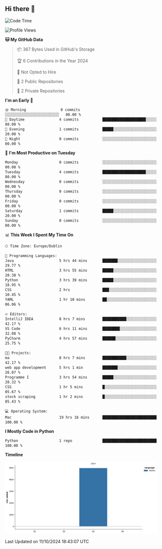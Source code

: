 ## Hi there 👋

<!--START_SECTION:waka-->
![Code Time](http://img.shields.io/badge/Code%20Time-55%20hrs%2032%20mins-blue)

![Profile Views](http://img.shields.io/badge/Profile%20Views-27-blue)

**🐱 My GitHub Data** 

> 📦 367 Bytes Used in GitHub's Storage 
 > 
> 🏆 6 Contributions in the Year 2024
 > 
> 🚫 Not Opted to Hire
 > 
> 📜 2 Public Repositories 
 > 
> 🔑 2 Private Repositories 
 > 
**I'm an Early 🐤** 

```text
🌞 Morning                0 commits           ░░░░░░░░░░░░░░░░░░░░░░░░░   00.00 % 
🌆 Daytime                4 commits           ████████████████████░░░░░   80.00 % 
🌃 Evening                1 commits           █████░░░░░░░░░░░░░░░░░░░░   20.00 % 
🌙 Night                  0 commits           ░░░░░░░░░░░░░░░░░░░░░░░░░   00.00 % 
```
📅 **I'm Most Productive on Tuesday** 

```text
Monday                   0 commits           ░░░░░░░░░░░░░░░░░░░░░░░░░   00.00 % 
Tuesday                  4 commits           ████████████████████░░░░░   80.00 % 
Wednesday                0 commits           ░░░░░░░░░░░░░░░░░░░░░░░░░   00.00 % 
Thursday                 0 commits           ░░░░░░░░░░░░░░░░░░░░░░░░░   00.00 % 
Friday                   0 commits           ░░░░░░░░░░░░░░░░░░░░░░░░░   00.00 % 
Saturday                 1 commits           █████░░░░░░░░░░░░░░░░░░░░   20.00 % 
Sunday                   0 commits           ░░░░░░░░░░░░░░░░░░░░░░░░░   00.00 % 
```


📊 **This Week I Spent My Time On** 

```text
🕑︎ Time Zone: Europe/Dublin

💬 Programming Languages: 
Java                     5 hrs 44 mins       ███████░░░░░░░░░░░░░░░░░░   29.77 % 
HTML                     3 hrs 55 mins       █████░░░░░░░░░░░░░░░░░░░░   20.38 % 
Python                   3 hrs 39 mins       █████░░░░░░░░░░░░░░░░░░░░   18.95 % 
CSS                      2 hrs               ███░░░░░░░░░░░░░░░░░░░░░░   10.45 % 
YAML                     1 hr 10 mins        ██░░░░░░░░░░░░░░░░░░░░░░░   06.06 % 

🔥 Editors: 
IntelliJ IDEA            8 hrs 7 mins        ███████████░░░░░░░░░░░░░░   42.17 % 
VS Code                  6 hrs 11 mins       ████████░░░░░░░░░░░░░░░░░   32.08 % 
PyCharm                  4 hrs 57 mins       ██████░░░░░░░░░░░░░░░░░░░   25.75 % 

🐱‍💻 Projects: 
ma                       8 hrs 7 mins        ███████████░░░░░░░░░░░░░░   42.17 % 
web app development      5 hrs 1 min         ███████░░░░░░░░░░░░░░░░░░   26.07 % 
Programme I              3 hrs 54 mins       █████░░░░░░░░░░░░░░░░░░░░   20.32 % 
CSS                      1 hr 5 mins         █░░░░░░░░░░░░░░░░░░░░░░░░   05.67 % 
stock scraping           1 hr 2 mins         █░░░░░░░░░░░░░░░░░░░░░░░░   05.43 % 

💻 Operating System: 
Mac                      19 hrs 16 mins      █████████████████████████   100.00 % 
```

**I Mostly Code in Python** 

```text
Python                   1 repo              █████████████████████████   100.00 % 
```



**Timeline**

![Lines of Code chart](https://raw.githubusercontent.com/RukawadeB/RukawadeB/main/assets/bar_graph.png)


 Last Updated on 11/10/2024 18:43:07 UTC
<!--END_SECTION:waka-->

